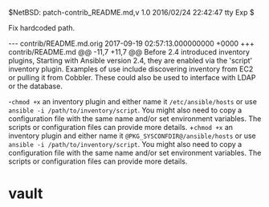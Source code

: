 $NetBSD: patch-contrib_README.md,v 1.0 2016/02/24 22:42:47 tty Exp $

Fix hardcoded path.

--- contrib/README.md.orig	2017-09-19 02:57:13.000000000 +0000
+++ contrib/README.md
@@ -11,7 +11,7 @@ Before 2.4 introduced inventory plugins,
 Starting with Ansible version 2.4, they are enabled via the 'script' inventory plugin.
 Examples of use include discovering inventory from EC2 or pulling it from Cobbler. These could also be used to interface with LDAP or the database.
 
-`chmod +x` an inventory plugin and either name it `/etc/ansible/hosts` or use `ansible -i /path/to/inventory/script`. You might also need to copy a configuration file with the same name and/or set environment variables. The scripts or configuration files can provide more details.
+`chmod +x` an inventory plugin and either name it `@PKG_SYSCONFDIR@/ansible/hosts` or use `ansible -i /path/to/inventory/script`. You might also need to copy a configuration file with the same name and/or set environment variables. The scripts or configuration files can provide more details.
 
 vault
 =====
